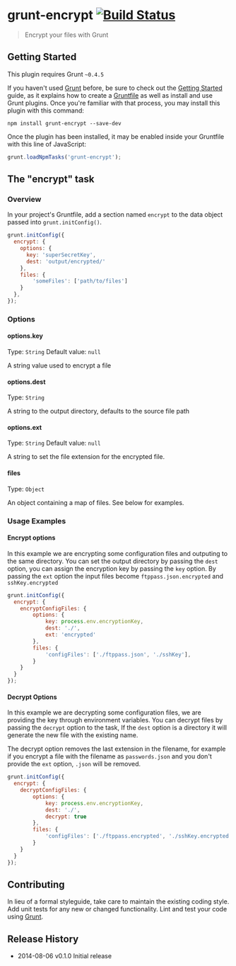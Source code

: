 # grunt-encrypt [![Build Status][travis-image]][travis-url]

> Encrypt your files with Grunt

## Getting Started
This plugin requires Grunt `~0.4.5`

If you haven't used [Grunt](http://gruntjs.com/) before, be sure to check out the [Getting Started](http://gruntjs.com/getting-started) guide, as it explains how to create a [Gruntfile](http://gruntjs.com/sample-gruntfile) as well as install and use Grunt plugins. Once you're familiar with that process, you may install this plugin with this command:

```shell
npm install grunt-encrypt --save-dev
```

Once the plugin has been installed, it may be enabled inside your Gruntfile with this line of JavaScript:

```js
grunt.loadNpmTasks('grunt-encrypt');
```

## The "encrypt" task

### Overview
In your project's Gruntfile, add a section named `encrypt` to the data object passed into `grunt.initConfig()`.

```js
grunt.initConfig({
  encrypt: {
    options: {
      key: 'superSecretKey',
      dest: 'output/encrypted/'
    },
    files: {
        'someFiles': ['path/to/files']
    }
  },
});
```

### Options

#### options.key
Type: `String`
Default value: `null`

A string value used to encrypt a file

#### options.dest
Type: `String`

A string to the output directory, defaults to the source file path

#### options.ext
Type: `String`
Default value: `null`

A string to set the file extension for the encrypted file.

#### files
Type: `Object`

An object containing a map of files. See below for examples.

### Usage Examples

#### Encrypt options
In this example we are encrypting some configuration files and outputing to the same directory. You can set the output directory by passing the `dest` option, you can assign the encryption key by passing the `key` option. By passing the `ext` option the input files become `ftppass.json.encrypted` and `sshKey.encrypted`

```js
grunt.initConfig({
  encrypt: {
    encryptConfigFiles: {
        options: {
            key: process.env.encryptionKey,
            dest: './',
            ext: 'encrypted'
        },
        files: {
            'configFiles': ['./ftppass.json', './sshKey'],
        }
    }
  }
});
```

#### Decrypt Options
In this example we are decrypting some configuration files, we are providing the key through environment variables. You can decrypt files by passing the `decrypt` option to the task, If the `dest` option is a directory it will generate the new file with the existing name.

The decrypt option removes the last extension in the filename, for example if you encrypt a file with the filename as  `passwords.json` and you don't provide the `ext` option, `.json` will be removed.

```js
grunt.initConfig({
  encrypt: {
    decryptConfigFiles: {
        options: {
            key: process.env.encryptionKey,
            dest: './',
            decrypt: true
        },
        files: {
            'configFiles': ['./ftppass.encrypted', './sshKey.encrypted'],
        }
    }
  }
});
```

## Contributing
In lieu of a formal styleguide, take care to maintain the existing coding style. Add unit tests for any new or changed functionality. Lint and test your code using [Grunt](http://gruntjs.com/).

## Release History
- 2014-08-06 v0.1.0 Initial release

[travis-url]: http://travis-ci.org/charliedowler/grunt-encrypt
[travis-image]: https://secure.travis-ci.org/charliedowler/grunt-encrypt.png?branch=master